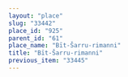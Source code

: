 ```yaml
---
layout: "place"
slug: "33442"
place_id: "925"
parent_id: "61"
place_name: "Bīt-Šarru-rimanni"
title: "Bīt-Šarru-rimanni"
previous_item: "33445"
---
```

